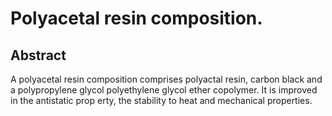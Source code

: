 # Polyacetal resin composition.

## Abstract
A polyacetal resin composition comprises polyactal resin, carbon black and a polypropylene glycol polyethylene glycol ether copolymer. It is improved in the antistatic prop erty, the stability to heat and mechanical properties.